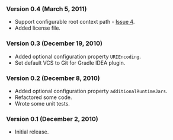 ### Version 0.4 (March 5, 2011)

* Support configurable root context path - [Issue 4](https://github.com/bmuschko/gradle-tomcat-plugin/issues#issue/4).
* Added license file.

### Version 0.3 (December 19, 2010)

* Added optional configuration property `URIEncoding`.
* Set default VCS to Git for Gradle IDEA plugin.

### Version 0.2 (December 8, 2010)

* Added optional configuration property `additionalRuntimeJars`.
* Refactored some code.
* Wrote some unit tests.

### Version 0.1 (December 2, 2010)

* Initial release.